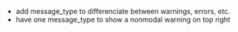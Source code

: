 - add message_type to differenciate between warnings, errors, etc.
- have one message_type to show a nonmodal warning on top right
